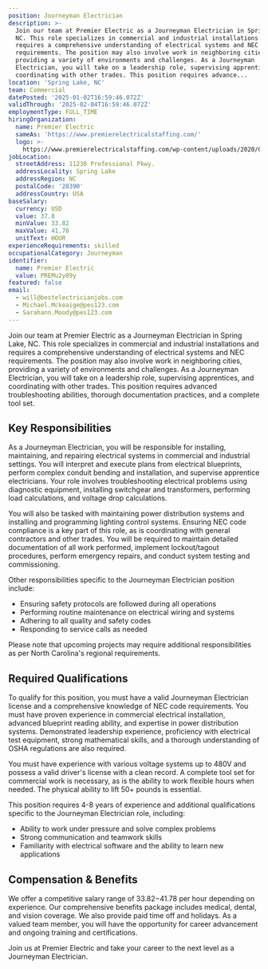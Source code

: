 ```yaml
---
position: Journeyman Electrician
description: >-
  Join our team at Premier Electric as a Journeyman Electrician in Spring Lake,
  NC. This role specializes in commercial and industrial installations and
  requires a comprehensive understanding of electrical systems and NEC
  requirements. The position may also involve work in neighboring cities,
  providing a variety of environments and challenges. As a Journeyman
  Electrician, you will take on a leadership role, supervising apprentices, and
  coordinating with other trades. This position requires advance...
location: 'Spring Lake, NC'
team: Commercial
datePosted: '2025-01-02T16:59:46.072Z'
validThrough: '2025-02-04T16:59:46.072Z'
employmentType: FULL_TIME
hiringOrganization:
  name: Premier Electric
  sameAs: 'https://www.premierelectricalstaffing.com/'
  logo: >-
    https://www.premierelectricalstaffing.com/wp-content/uploads/2020/05/Premier-Electrical-Staffing-logo.png
jobLocation:
  streetAddress: 11230 Professional Pkwy.
  addressLocality: Spring Lake
  addressRegion: NC
  postalCode: '28390'
  addressCountry: USA
baseSalary:
  currency: USD
  value: 37.8
  minValue: 33.82
  maxValue: 41.78
  unitText: HOUR
experienceRequirements: skilled
occupationalCategory: Journeyman
identifier:
  name: Premier Electric
  value: PREMu2y09y
featured: false
email:
  - will@bestelectricianjobs.com
  - Michael.Mckeaige@pes123.com
  - Sarahann.Moody@pes123.com
---
```




Join our team at Premier Electric as a Journeyman Electrician in Spring Lake, NC. This role specializes in commercial and industrial installations and requires a comprehensive understanding of electrical systems and NEC requirements. The position may also involve work in neighboring cities, providing a variety of environments and challenges. As a Journeyman Electrician, you will take on a leadership role, supervising apprentices, and coordinating with other trades. This position requires advanced troubleshooting abilities, thorough documentation practices, and a complete tool set. 

## Key Responsibilities
As a Journeyman Electrician, you will be responsible for installing, maintaining, and repairing electrical systems in commercial and industrial settings. You will interpret and execute plans from electrical blueprints, perform complex conduit bending and installation, and supervise apprentice electricians. Your role involves troubleshooting electrical problems using diagnostic equipment, installing switchgear and transformers, performing load calculations, and voltage drop calculations. 

You will also be tasked with maintaining power distribution systems and installing and programming lighting control systems. Ensuring NEC code compliance is a key part of this role, as is coordinating with general contractors and other trades. You will be required to maintain detailed documentation of all work performed, implement lockout/tagout procedures, perform emergency repairs, and conduct system testing and commissioning.

Other responsibilities specific to the Journeyman Electrician position include:
- Ensuring safety protocols are followed during all operations
- Performing routine maintenance on electrical wiring and systems
- Adhering to all quality and safety codes
- Responding to service calls as needed

Please note that upcoming projects may require additional responsibilities as per North Carolina's regional requirements.

## Required Qualifications
To qualify for this position, you must have a valid Journeyman Electrician license and a comprehensive knowledge of NEC code requirements. You must have proven experience in commercial electrical installation, advanced blueprint reading ability, and expertise in power distribution systems. Demonstrated leadership experience, proficiency with electrical test equipment, strong mathematical skills, and a thorough understanding of OSHA regulations are also required. 

You must have experience with various voltage systems up to 480V and possess a valid driver's license with a clean record. A complete tool set for commercial work is necessary, as is the ability to work flexible hours when needed. The physical ability to lift 50+ pounds is essential. 

This position requires 4-8 years of experience and additional qualifications specific to the Journeyman Electrician role, including:
- Ability to work under pressure and solve complex problems
- Strong communication and teamwork skills
- Familiarity with electrical software and the ability to learn new applications

## Compensation & Benefits
We offer a competitive salary range of $33.82-$41.78 per hour depending on experience. Our comprehensive benefits package includes medical, dental, and vision coverage. We also provide paid time off and holidays. As a valued team member, you will have the opportunity for career advancement and ongoing training and certifications. 

Join us at Premier Electric and take your career to the next level as a Journeyman Electrician.
